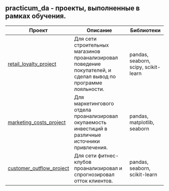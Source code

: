 ## practicum_da - проекты, выполненные в рамках обучения.

Проект|Описание|Библиотеки
-|-|-
[retail_loyalty_project](https://github.com/MaximNuzhnyy/practicum_da/tree/main/retail_loyalty_project)|Для сети строительных магазинов проанализировал поведение покупателей, и сделал вывод по программе лояльности.|pandas, seaborn, scipy, scikit-learn
[marketing_costs_project](https://github.com/MaximNuzhnyy/practicum_da/tree/main/marketing_costs_project)|Для маркетингового отдела проанализировал окупаемость инвестиций в различные источники привлечения.|pandas, matplotlib, seaborn
[customer_outflow_project](https://github.com/MaximNuzhnyy/practicum_da/tree/main/customer_outflow_project)|Для сети фитнес-клубов проанализировал и спрогнозировал отток клиентов.|pandas, seaborn, scikit-learn
